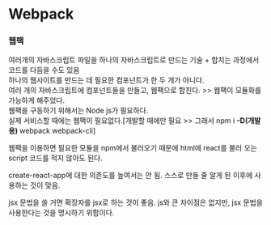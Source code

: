 # Webpack
### 웹팩
여러개의 자바스크립트 파일을 하나의 자바스크립트로 만드는 기술 + 합치는 과정에서 코드를 다듬을 수도 있음    
하나의 웹사이트를 만드는 데 필요한 컴포넌트가 한 두 개가 아니다.     
여러 개의 자바스크립트에 컴포넌트들을 만들고, 웹팩으로 합친다. >> 웹팩이 모듈화를 가능하게 해주었다.      
웹팩을 구동하기 위해서는 Node js가 필요하다.    
실제 서비스할 때에는 웹팩이 필요없다.[개발할 때에만 필요 >> 그래서 npm i **-D(개발용)** webpack webpack-cli]     
     
웹팩을 이용하면 필요한 모듈을 npm에서 불러오기 때문에 html에 react를 불러 오는 script 코드를 적지 않아도 된다.      
       
create-react-app에 대한 의존도를 높여서는 안 됨. 스스로 만들 줄 알게 된 이후에 사용하는 것이 맞음.        
       
jsx 문법을 쓸 거면 확장자를 jsx로 하는 것이 좋음. js와 큰 차이점은 없지만, jsx 문법을 사용한다는 것을 명시하기 위함이다.       
